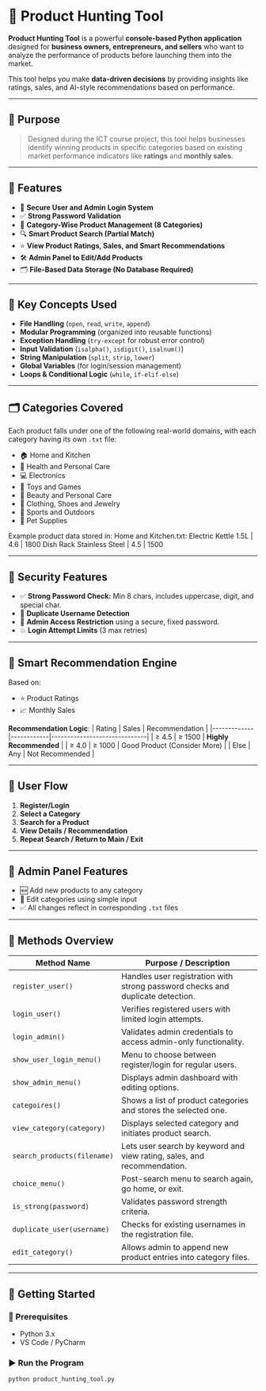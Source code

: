 # 🛒 Product Hunting Tool

**Product Hunting Tool** is a powerful **console-based Python application** designed for **business owners, entrepreneurs, and sellers** who want to analyze the performance of products before launching them into the market.

This tool helps you make **data-driven decisions** by providing insights like ratings, sales, and AI-style recommendations based on performance.

---

## 🎯 Purpose

> Designed during the ICT course project, this tool helps businesses identify winning products in specific categories based on existing market performance indicators like **ratings** and **monthly sales**.

---

## 📌 Features

- 🔐 **Secure User and Admin Login System**
- ✅ **Strong Password Validation**
- 📁 **Category-Wise Product Management (8 Categories)**
- 🔍 **Smart Product Search (Partial Match)**
- ⭐ **View Product Ratings, Sales, and Smart Recommendations**
- 🛠️ **Admin Panel to Edit/Add Products**
- 🗂️ **File-Based Data Storage (No Database Required)**

---

## 🧩 Key Concepts Used

- **File Handling** (`open`, `read`, `write`, `append`)
- **Modular Programming** (organized into reusable functions)
- **Exception Handling** (`try-except` for robust error control)
- **Input Validation** (`isalpha()`, `isdigit()`, `isalnum()`)
- **String Manipulation** (`split`, `strip`, `lower`)
- **Global Variables** (for login/session management)
- **Loops & Conditional Logic** (`while`, `if-elif-else`)

---

## 🗂️ Categories Covered

Each product falls under one of the following real-world domains, with each category having its own `.txt` file:

- 🏠 Home and Kitchen  
- 🧼 Health and Personal Care  
- 💻 Electronics  
- 🧸 Toys and Games  
- 💄 Beauty and Personal Care  
- 👗 Clothing, Shoes and Jewelry  
- 🏀 Sports and Outdoors  
- 🐾 Pet Supplies  

Example product data stored in:
Home and Kitchen.txt:
Electric Kettle 1.5L | 4.6 | 1800
Dish Rack Stainless Steel | 4.5 | 1500


---

## 🔐 Security Features

- ✅ **Strong Password Check:** Min 8 chars, includes uppercase, digit, and special char.
- 🚫 **Duplicate Username Detection**
- 🔐 **Admin Access Restriction** using a secure, fixed password.
- 💥 **Login Attempt Limits** (3 max retries)

---

## 🧠 Smart Recommendation Engine

Based on:
- ⭐ Product Ratings
- 📈 Monthly Sales

**Recommendation Logic**:
| Rating      | Sales      | Recommendation               |
|-------------|------------|------------------------------|
| ≥ 4.5       | ≥ 1500     | **Highly Recommended**       |
| ≥ 4.0       | ≥ 1000     | Good Product (Consider More) |
| Else        | Any        | Not Recommended              |

---

## 👤 User Flow

1. **Register/Login**
2. **Select a Category**
3. **Search for a Product**
4. **View Details / Recommendation**
5. **Repeat Search / Return to Main / Exit**

---

## 🔧 Admin Panel Features

- 🆕 Add new products to any category
- 🔄 Edit categories using simple input
- ✅ All changes reflect in corresponding `.txt` files

---

## 📘 Methods Overview

| **Method Name**            | **Purpose / Description**                                                                  |
|----------------------------|--------------------------------------------------------------------------------------------|
| `register_user()`          | Handles user registration with strong password checks and duplicate detection.             |
| `login_user()`             | Verifies registered users with limited login attempts.                                     |
| `login_admin()`            | Validates admin credentials to access admin-only functionality.                            |
| `show_user_login_menu()`   | Menu to choose between register/login for regular users.                                   |
| `show_admin_menu()`        | Displays admin dashboard with editing options.                                             |
| `categoires()`             | Shows a list of product categories and stores the selected one.                            |
| `view_category(category)`  | Displays selected category and initiates product search.                                   |
| `search_products(filename)`| Lets user search by keyword and view rating, sales, and recommendation.                    |
| `choice_menu()`            | Post-search menu to search again, go home, or exit.                                        |
| `is_strong(password)`      | Validates password strength criteria.                                                      |
| `duplicate_user(username)` | Checks for existing usernames in the registration file.                                    |
| `edit_category()`          | Allows admin to append new product entries into category files.                            |

---

## 🚀 Getting Started

### 🔧 Prerequisites
- Python 3.x
- VS Code / PyCharm

### ▶️ Run the Program
```bash
python product_hunting_tool.py
